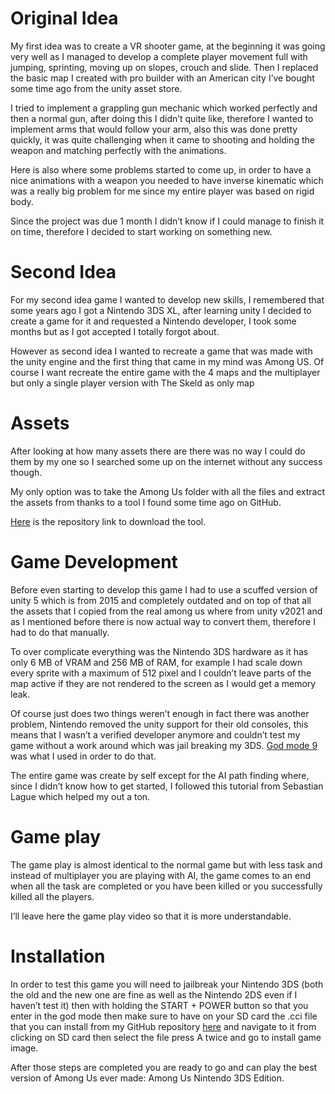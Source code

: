 <h1 id="original-idea">Original Idea</h1>
<p>My first idea was to create a VR shooter game, at the beginning it
was going very well as I managed to develop a complete player movement
full with jumping, sprinting, moving up on slopes, crouch and slide.
Then I replaced the basic map I created with pro builder with an
American city I’ve bought some time ago from the unity asset store.</p>
<p>I tried to implement a grappling gun mechanic which worked perfectly
and then a normal gun, after doing this I didn’t quite like, therefore I
wanted to implement arms that would follow your arm, also this was done
pretty quickly, it was quite challenging when it came to shooting and
holding the weapon and matching perfectly with the animations.</p>
<p>Here is also where some problems started to come up, in order to have
a nice animations with a weapon you needed to have inverse kinematic
which was a really big problem for me since my entire player was based
on rigid body.</p>
<p>Since the project was due 1 month I didn’t know if I could manage to
finish it on time, therefore I decided to start working on something
new.</p>
<h1 id="second-idea">Second Idea</h1>
<p>For my second idea game I wanted to develop new skills, I remembered
that some years ago I got a Nintendo 3DS XL, after learning unity I
decided to create a game for it and requested a Nintendo developer, I
took some months but as I got accepted I totally forgot about.</p>
<p>However as second idea I wanted to recreate a game that was made with
the unity engine and the first thing that came in my mind was Among US.
Of course I want recreate the entire game with the 4 maps and the
multiplayer but only a single player version with The Skeld as only
map</p>
<h1 id="assets">Assets</h1>
<p>After looking at how many assets there are there was no way I could
do them by my one so I searched some up on the internet without any
success though.</p>
<p>My only option was to take the Among Us folder with all the files and
extract the assets from thanks to a tool I found some time ago on
GitHub.</p>
<p><a href="https://github.com/AssetRipper/AssetRipper">Here</a> is the
repository link to download the tool.</p>
<h1 id="game-development">Game Development</h1>
<p>Before even starting to develop this game I had to use a scuffed
version of unity 5 which is from 2015 and completely outdated and on top
of that all the assets that I copied from the real among us where from
unity v2021 and as I mentioned before there is now actual way to convert
them, therefore I had to do that manually.</p>
<p>To over complicate everything was the Nintendo 3DS hardware as it has
only 6 MB of VRAM and 256 MB of RAM, for example I had scale down every
sprite with a maximum of 512 pixel and I couldn’t leave parts of the map
active if they are not rendered to the screen as I would get a memory
leak.</p>
<p>Of course just does two things weren’t enough in fact there was
another problem, Nintendo removed the unity support for their old
consoles, this means that I wasn’t a verified developer anymore and
couldn’t test my game without a work around which was jail breaking my
3DS. <a href="https://github.com/d0k3/GodMode9">God mode 9</a> was what
I used in order to do that.</p>
<p>The entire game was create by self except for the AI path finding
where, since I didn’t know how to get started, I followed this tutorial
from Sebastian Lague which helped my out a ton.</p>
<h1 id="game-play">Game play</h1>
<p>The game play is almost identical to the normal game but with less
task and instead of multiplayer you are playing with AI, the game comes
to an end when all the task are completed or you have been killed or you
successfully killed all the players.</p>
<p>I’ll leave here the game play video so that it is more
understandable.</p>
<h1 id="installation">Installation</h1>
<p>In order to test this game you will need to jailbreak your Nintendo
3DS (both the old and the new one are fine as well as the Nintendo 2DS
even if I haven’t test it) then with holding the START + POWER button so
that you enter in the god mode then make sure to have on your SD card
the .cci file that you can install from my GitHub repository <a
href="https://github.com/AlexSteiner30/Among-US-3DS-Edition">here</a>
and navigate to it from clicking on SD card then select the file press A
twice and go to install game image.</p>
<p>After those steps are completed you are ready to go and can play the
best version of Among Us ever made: Among Us Nintendo 3DS Edition.</p>

